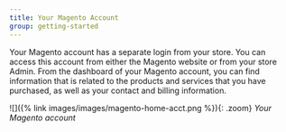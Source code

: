 ```yaml
---
title: Your Magento Account
group: getting-started
---
```


Your Magento account has a separate login from your store. You can access this account from either the Magento website or from your store Admin. From the dashboard of your Magento account, you can find information that is related to the products and services that you have purchased, as well as your contact and billing information.

![]({% link images/images/magento-home-acct.png %}){: .zoom}
_Your Magento account_
